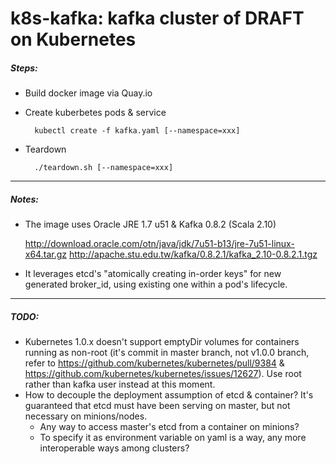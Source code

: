 # k8s-kafka: kafka cluster of DRAFT on Kubernetes
##### Steps:
* Build docker image via Quay.io
* Create kuberbetes pods & service

        kubectl create -f kafka.yaml [--namespace=xxx]
* Teardown

        ./teardown.sh [--namespace=xxx]
-----
##### Notes:
* The image uses Oracle JRE 1.7 u51 & Kafka 0.8.2 (Scala 2.10)

	http://download.oracle.com/otn/java/jdk/7u51-b13/jre-7u51-linux-x64.tar.gz
	http://apache.stu.edu.tw/kafka/0.8.2.1/kafka_2.10-0.8.2.1.tgz
* It leverages etcd's "atomically creating in-order keys" for new generated broker_id, using existing one within a pod's lifecycle. 

-----
##### TODO:
* Kubernetes 1.0.x doesn't support emptyDir volumes for containers running as non-root (it's commit in master branch, not v1.0.0 branch, refer to https://github.com/kubernetes/kubernetes/pull/9384 & https://github.com/kubernetes/kubernetes/issues/12627). Use root rather than kafka user instead at this moment.
* How to decouple the deployment assumption of etcd & container? It's guaranteed that etcd must have been serving on master, but not necessary on minions/nodes. 
	* Any way to access master's etcd from a container on minions?
	* To specify it as environment variable on yaml is a way, any more interoperable ways among clusters? 
